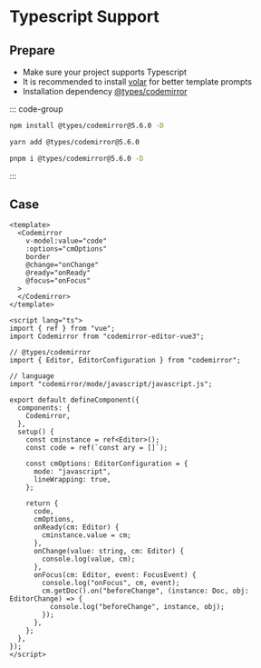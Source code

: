 # Typescript Support
## Prepare

- Make sure your project supports Typescript
- It is recommended to install [volar](https://marketplace.visualstudio.com/items?itemName=johnsoncodehk.volar) for better template prompts
- Installation dependency [@types/codemirror](https://www.npmjs.com/package/@types/codemirror)

::: code-group
```bash [npm]
npm install @types/codemirror@5.6.0 -D
```
```bash [yarn]
yarn add @types/codemirror@5.6.0
```
```bash [pnpm]
pnpm i @types/codemirror@5.6.0 -D
```
:::


## Case

```vue
<template>
  <Codemirror
    v-model:value="code"
    :options="cmOptions"
    border
    @change="onChange"
    @ready="onReady"
    @focus="onFocus"
  >
  </Codemirror>
</template>

<script lang="ts">
import { ref } from "vue";
import Codemirror from "codemirror-editor-vue3";

// @types/codemirror
import { Editor, EditorConfiguration } from "codemirror";

// language
import "codemirror/mode/javascript/javascript.js";

export default defineComponent({
  components: {
    Codemirror,
  },
  setup() {
    const cminstance = ref<Editor>();
    const code = ref(`const ary = []`);

    const cmOptions: EditorConfiguration = {
      mode: "javascript",
      lineWrapping: true,
    };

    return {
      code,
      cmOptions,
      onReady(cm: Editor) {
        cminstance.value = cm;
      },
      onChange(value: string, cm: Editor) {
        console.log(value, cm);
      },
      onFocus(cm: Editor, event: FocusEvent) {
        console.log("onFocus", cm, event);
        cm.getDoc().on("beforeChange", (instance: Doc, obj: EditorChange) => {
          console.log("beforeChange", instance, obj);
        });
      },
    };
  },
});
</script>
```
